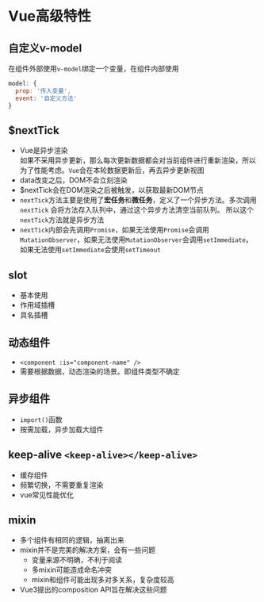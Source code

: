 # Vue高级特性

## 自定义v-model
在组件外部使用`v-model`绑定一个变量，在组件内部使用
```javascript
model: {
  prop: '传入变量',
  event: '自定义方法'
}
```

## $nextTick
- Vue是异步渲染<br />
  如果不采用异步更新，那么每次更新数据都会对当前组件进行重新渲染，所以为了性能考虑。`Vue`会在本轮数据更新后，再去异步更新视图
- data改变之后，DOM不会立刻渲染
- $nextTick会在DOM渲染之后被触发，以获取最新DOM节点
- `nextTick`方法主要是使用了**宏任务**和**微任务**，定义了一个异步方法。多次调用`nextTick` 会将方法存入队列中，通过这个异步方法清空当前队列。 所以这个`nextTick`方法就是异步方法
- `nextTick`内部会先调用`Promise`，如果无法使用`Promise`会调用`MutationObserver`，如果无法使用`MutationObserver`会调用`setImmediate`，如果无法使用`setImmediate`会使用`setTimeout`

## slot
- 基本使用
- 作用域插槽
- 具名插槽

## 动态组件
- `<component :is="component-name" />`
- 需要根据数据，动态渲染的场景。即组件类型不确定

## 异步组件
- `import()`函数
- 按需加载，异步加载大组件

## keep-alive `<keep-alive></keep-alive>`
- 缓存组件
- 频繁切换，不需要重复渲染
- vue常见性能优化

## mixin
- 多个组件有相同的逻辑，抽离出来
- mixin并不是完美的解决方案，会有一些问题
  - 变量来源不明确，不利于阅读
  - 多mixin可能造成命名冲突
  - mixin和组件可能出现多对多关系，复杂度较高
- Vue3提出的composition API旨在解决这些问题